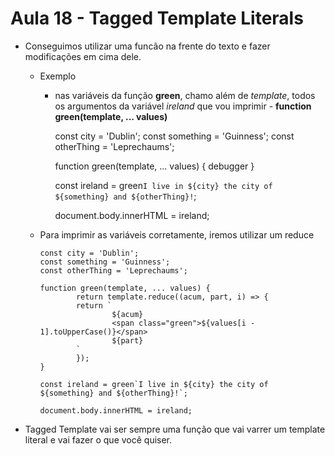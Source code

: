 # Aula 18 -  Tagged Template Literals

* Conseguimos utilizar uma funcão na frente do texto e fazer modificações em cima dele.
  - Exemplo 
    - nas variáveis da função **green**, chamo além de _template_, todos os argumentos da variável _ireland_ que vou imprimir - **function green(template, ... values)**

        const city = 'Dublin';
        const something = 'Guinness';
        const otherThing = 'Leprechaums';

        function green(template, ... values) {
                debugger
        }

        const ireland = green`I live in ${city} the city of ${something} and ${otherThing}!`;

        document.body.innerHTML = ireland;

  - Para imprimir as variáveis corretamente, iremos utilizar um reduce

        const city = 'Dublin';
        const something = 'Guinness';
        const otherThing = 'Leprechaums';

        function green(template, ... values) {
                return template.reduce((acum, part, i) => {
                return `
                        ${acum}
                        <span class="green">${values[i - 1].toUpperCase()}</span>
                        ${part}
                `
                });
        }

        const ireland = green`I live in ${city} the city of ${something} and ${otherThing}!`;

        document.body.innerHTML = ireland;

 - Tagged Template vai ser sempre uma função que vai varrer um template literal e vai fazer o que você quiser.